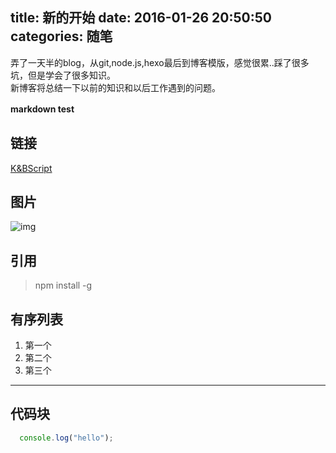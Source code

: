 title: 新的开始
date: 2016-01-26 20:50:50
categories: 随笔 
---
弄了一天半的blog，从git,node.js,hexo最后到博客模版，感觉很累..踩了很多坑，但是学会了很多知识。  
新博客将总结一下以前的知识和以后工作遇到的问题。  

**markdown test**
　　
## 链接

[K&BScript](http://mrkou47.github.io/)  

## 图片

![img](http://ww2.sinaimg.cn/large/6aee7dbbgw1efffa67voyj20ix0ctq3n.jpg)

## 引用

>npm install -g

## 有序列表

 1. 第一个
 2. 第二个
 3. 第三个

***

## 代码块

```js
  console.log("hello");
```